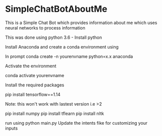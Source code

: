 # SimpleChatBotAboutMe
This is a Simple Chat Bot which provides information about me which uses neural networks to process information

This was done using python 3.6 - Install python




Install Anaconda and create a conda environment using

In prompt
conda create -n yourenvname python=x.x anaconda

Activate the environment

conda activate yourenvname

Install the required packages

pip install tensorflow==1.14

Note: this won't work with lastest version i.e >2

pip install numpy
pip install tflearn
pip install nltk

run using python main.py
Update the intents fike for customizing your inputs


